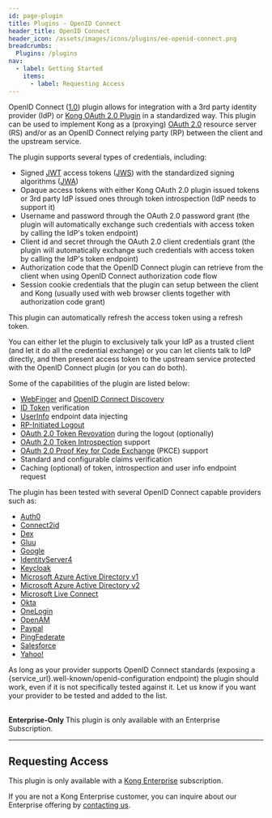 ```yaml
---
id: page-plugin
title: Plugins - OpenID Connect
header_title: OpenID Connect
header_icon: /assets/images/icons/plugins/ee-openid-connect.png
breadcrumbs:
  Plugins: /plugins
nav:
  - label: Getting Started
    items:
      - label: Requesting Access
---
```


OpenID Connect ([1.0][connect]) plugin allows for integration with a 3rd party
identity provider (IdP) or [Kong OAuth 2.0 Plugin][oauth2plugin] in a standardized way.
This plugin can be used to implement Kong as a (proxying) [OAuth 2.0][oauth2] resource
server (RS) and/or as an OpenID Connect relying party (RP) between the client
and the upstream service.

The plugin supports several types of credentials, including:

- Signed [JWT][jwt] access tokens ([JWS][jws]) with the standardized signing algorithms ([JWA][jwa])
- Opaque access tokens with either Kong OAuth 2.0 plugin issued tokens or 
  3rd party IdP issued ones through token introspection (IdP needs to support it)
- Username and password through the OAuth 2.0 password grant (the plugin will
  automatically exchange such credentials with access token by calling the IdP's token
  endpoint)
- Client id and secret through the OAuth 2.0 client credentials grant (the plugin
  will automatically exchange such credentials with access token by calling the IdP's
  token endpoint)
- Authorization code that the OpenID Connect plugin can retrieve from the client when using
  OpenID Connect authorization code flow
- Session cookie credentials that the plugin can setup between the client and Kong
  (usually used with web browser clients together with authorization code grant)
  
This plugin can automatically refresh the access token using a refresh token.

You can either let the plugin to exclusively talk your IdP as a trusted client
(and let it do all the credential exchange) or you can let clients talk to IdP
directly, and then present access token to the upstream service protected with
the OpenID Connect plugin (or you can do both).

Some of the capabilities of the plugin are listed below:

- [WebFinger][webfinger] and [OpenID Connect Discovery][discovery]
- [ID Token][idtoken] verification
- [UserInfo][userinfo] endpoint data injecting
- [RP-Initiated Logout][rplogout]
- [OAuth 2.0 Token Revovation][revocation] during the logout (optionally)
- [OAuth 2.0 Token Introspection][introspection] support
- [OAuth 2.0 Proof Key for Code Exchange][pkce] (PKCE) support
- Standard and configurable claims verification
- Caching (optional) of token, introspection and user info endpoint request

The plugin has been tested with several OpenID Connect capable providers such as:

- [Auth0][auth0]
- [Connect2id][connect2id]
- [Dex][dex]
- [Gluu][gluu]
- [Google][google]
- [IdentityServer4][identityserver4]
- [Keycloak][keycloak]
- [Microsoft Azure Active Directory v1][azurev1]
- [Microsoft Azure Active Directory v2][azurev2]
- [Microsoft Live Connect][live]
- [Okta][okta]
- [OneLogin][onelogin]
- [OpenAM][openam]
- [Paypal][paypal]
- [PingFederate][pingfederate]
- [Salesforce][salesforce]
- [Yahoo!][yahoo]

As long as your provider supports OpenID Connect standards (exposing a {service_url}.well-known/openid-configuration endpoint) the plugin should work, even if it is not specifically tested against it. Let us know if you want your provider to be tested and added to the list.

<br />

<div class="alert alert-warning">
  <strong>Enterprise-Only</strong> This plugin is only available with an Enterprise Subscription.
</div>

----

## Requesting Access

This plugin is only available with a [Kong Enterprise](https://konghq.com/kong-enterprise-edition)
subscription.

If you are not a Kong Enterprise customer, you can inquire about our
Enterprise offering by [contacting us](https://konghq.com/request-demo).


[connect]: http://openid.net/specs/openid-connect-core-1_0.html
[oauth2plugin]: /plugins/oauth2-authentication/
[oauth2]: https://tools.ietf.org/html/rfc6749
[jwt]: https://tools.ietf.org/html/rfc7519
[jws]: https://tools.ietf.org/html/rfc7515
[jwa]: https://tools.ietf.org/html/rfc7518
[webfinger]: https://tools.ietf.org/html/rfc7033
[discovery]: http://openid.net/specs/openid-connect-discovery-1_0.html
[idtoken]: http://openid.net/specs/openid-connect-core-1_0.html#IDToken
[userinfo]: http://openid.net/specs/openid-connect-core-1_0.html#UserInfo
[rplogout]: http://openid.net/specs/openid-connect-session-1_0.html#RPLogout
[revocation]: https://tools.ietf.org/html/rfc7009
[introspection]: https://tools.ietf.org/html/rfc7662
[pkce]: https://tools.ietf.org/html/rfc7636
[auth0]: https://auth0.com/docs/protocols/oidc
[connect2id]: https://connect2id.com/products/server
[dex]: https://github.com/coreos/dex/blob/master/Documentation/openid-connect.md
[gluu]: https://gluu.org/docs/ce/api-guide/openid-connect-api/
[google]: https://developers.google.com/identity/protocols/OpenIDConnect
[identityserver4]: https://identityserver4.readthedocs.io/
[keycloak]: http://www.keycloak.org/documentation.html
[azurev1]: https://docs.microsoft.com/en-us/azure/active-directory/develop/active-directory-protocols-openid-connect-code
[azurev2]: https://docs.microsoft.com/en-us/azure/active-directory/develop/active-directory-v2-protocols-oidc
[live]: https://apps.dev.microsoft.com
[okta]: https://developer.okta.com/docs/api/resources/oidc.html
[onelogin]: https://developers.onelogin.com/openid-connect
[openam]: https://backstage.forgerock.com/docs/openam/13.5/admin-guide/#chap-openid-connect
[paypal]: https://developer.paypal.com/docs/integration/direct/identity/log-in-with-paypal/
[pingfederate]: https://documentation.pingidentity.com/pingfederate/
[salesforce]: https://developer.salesforce.com/page/Inside_OpenID_Connect_on_Force.com
[yahoo]: https://developer.yahoo.com/oauth2/guide/openid_connect/

